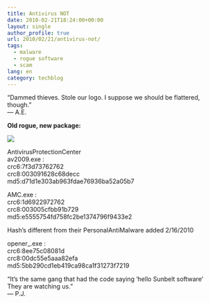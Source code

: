 ```yaml
---
title: Antivirus NOT
date: 2010-02-21T18:24:00+00:00
layout: single
author_profile: true
url: 2010/02/21/antivirus-not/
tags:
  - malware
  - rogue software
  - scam
lang: en
category: techblog
---
```

“Dammed thieves. Stole our logo. I suppose we should be flattered, though.”  
— A.E.

**Old rogue, new package:**

<div>
  <a href="http://4.bp.blogspot.com/_vaUVXcmC3OI/S4Fy2JEg56I/AAAAAAAAA-I/4fLTABkkNv0/s1600-h/ripoff.jpg" imageanchor="1"><img border="0" src="http://4.bp.blogspot.com/_vaUVXcmC3OI/S4Fy2JEg56I/AAAAAAAAA-I/4fLTABkkNv0/s640/ripoff.jpg" /></a>
</div>

AntivirusProtectionCenter  
av2009.exe :  
crc6:7f3d73762762  
crc8:003091628c68decc  
md5:d71d1e303ab963fdae76936ba52a05b7

AMC.exe :  
crc6:1d6922972762  
crc8:003005cfbb91b729  
md5:e5555754fd758fc2be1374796f9433e2

Hash’s different from their PersonalAntiMalware added 2/16/2010

opener_.exe :  
crc6:8ee75c08081d  
crc8:00dc55e5aaa82efa  
md5:5bb290cd1eb419ca98ca1f31273f7219

“It’s the same gang that had the code saying ‘hello Sunbelt software’  
They are watching us.”  
— P.J.